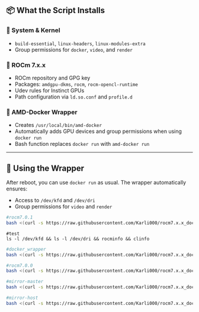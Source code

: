 ## 📦 What the Script Installs

### 🧱 System & Kernel

- `build-essential`, `linux-headers`, `linux-modules-extra`
- Group permissions for `docker`, `video`, and `render`

### 🔧 ROCm 7.x.x

- ROCm repository and GPG key
- Packages: `amdgpu-dkms`, `rocm`, `rocm-opencl-runtime`
- Udev rules for Instinct GPUs
- Path configuration via `ld.so.conf` and `profile.d`

### 🐳 AMD-Docker Wrapper

- Creates `/usr/local/bin/amd-docker`
- Automatically adds GPU devices and group permissions when using `docker run`
- Bash function replaces `docker run` with `amd-docker run`

---

## 🐳 Using the Wrapper

After reboot, you can use `docker run` as usual. The wrapper automatically ensures:

- Access to `/dev/kfd` and `/dev/dri`
- Group permissions for `video` and `render`
```bash
#rocm7.0.1
bash <(curl -s https://raw.githubusercontent.com/Karli000/rocm7.x.x_docker_PT/main/rocm7.0.1_install.sh)
```
```
#test
ls -l /dev/kfd && ls -l /dev/dri && rocminfo && clinfo
```
```bash
#docker_wrapper
bash <(curl -s https://raw.githubusercontent.com/Karli000/rocm7.x.x_docker_PT/main/docker_wrapper.sh)
```

```bash
#rocm7.0.0
bash <(curl -s https://raw.githubusercontent.com/Karli000/rocm7.x.x_docker_PT/main/rocm7.0.0_install.sh)
```

```bash
#mirror-master
bash <(curl -s https://raw.githubusercontent.com/Karli000/rocm7.x.x_docker_PT/main/mirror-master.sh)
```
```bash
#mirror-host
bash <(curl -s https://raw.githubusercontent.com/Karli000/rocm7.x.x_docker_PT/main/mirror-host.sh)
```
